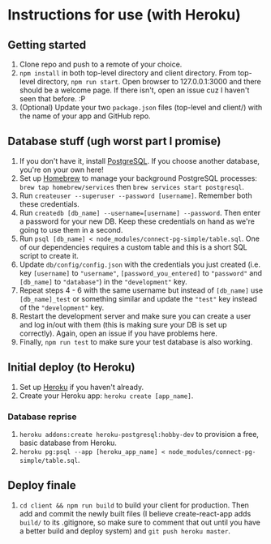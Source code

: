 # Instructions for use (with Heroku)
## Getting started
1. Clone repo and push to a remote of your choice.
2. `npm install` in both top-level directory and client directory. From top-level directory, `npm run start`. Open browser to 127.0.0.1:3000 and there should be a welcome page. If there isn't, open an issue cuz I haven't seen that before. :P
3. (Optional) Update your two `package.json` files (top-level and client/) with the name of your app and GitHub repo.

## Database stuff (ugh worst part I promise)
1. If you don't have it, install [PostgreSQL](https://www.postgresql.org/download/). If you choose another database, you're on your own here!
2. Set up [Homebrew](https://brew.sh/) to manage your background PostgreSQL processes: `brew tap homebrew/services` then `brew services start postgresql`.
3. Run `createuser --superuser --password [username]`. Remember both these credentials.
4. Run `createdb [db_name] --username=[username] --password`. Then enter a password for your new DB. Keep these credentials on hand as we're going to use them in a second.
5. Run `psql [db_name] < node_modules/connect-pg-simple/table.sql`. One of our dependencies requires a custom table and this is a short SQL script to create it.
6. Update `db/config/config.json` with the credentials you just created (i.e. key `[username]` to `"username"`, `[password_you_entered]` to `"password"` and `[db_name]` to `"database"`) in the `"development"` key.
7. Repeat steps 4 - 6 with the same username but instead of `[db_name]` use `[db_name]_test` or something similar and update the `"test"` key instead of the `"development"` key.
8. Restart the development server and make sure you can create a user and log in/out with them (this is making sure your DB is set up correctly). Again, open an issue if you have problems here.
9. Finally, `npm run test` to make sure your test database is also working.

## Initial deploy (to Heroku)
1. Set up [Heroku](https://devcenter.heroku.com/articles/heroku-cli) if you haven't already.
2. Create your Heroku app: `heroku create [app_name]`.

### Database reprise
1. `heroku addons:create heroku-postgresql:hobby-dev` to provision a free, basic database from Heroku.
2. `heroku pg:psql --app [heroku_app_name] < node_modules/connect-pg-simple/table.sql`.

## Deploy finale
1. `cd client && npm run build` to build your client for production. Then add and commit the newly built files (I believe create-react-app adds `build/` to its .gitignore, so make sure to comment that out until you have a better build and deploy system) and `git push heroku master`.
